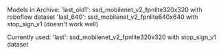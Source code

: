 Models in Archive:
'last_old1': ssd_mobilenet_v2_fpnlite320x320 with roboflow dataset
'last_640': ssd_mobilenet_v2_fpnlite640x640 with stop_sign_v1 (doesn't work well)

Currently used:
'last': ssd_mobilenet_v2_fpnlite320x320 with stop_sign_v1 dataset